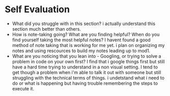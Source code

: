 # Self Evaluation

- What did you struggle with in this section?
i actually understand this section much better than others.
- How is note-taking going? What are you finding helpful? When do you find yourself taking the most helpful notes?
I havent found a good method of note taking that is working for me yet. i plan on organizing my notes and using rescources to build my notes leading up to mod1.
- What are you noticing that you lean into - Googling, or trying to solve a problem in code on your own first?
I find that i google things first but still have a hard time trying to understand in a non visual setting. I tend to get though a problem when i'm able to talk it out with someone but still struggling with the technical terms of things. i undetstand what i need to do or what is happening but having trouble remembering the steps to execute it.